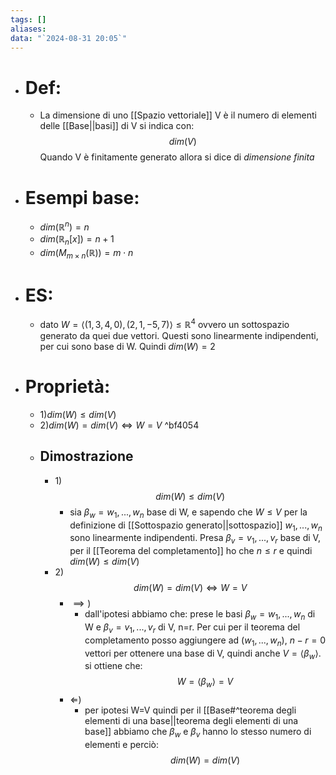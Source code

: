 ```yaml
---
tags: []
aliases: 
data: "`2024-08-31 20:05`"
---
```

- # Def:
	- La dimensione di uno [[Spazio vettoriale]] V è il numero di elementi delle [[Base||basi]] di V si indica con: $$dim(V)$$
	  Quando V è finitamente generato allora si dice di _dimensione finita_
- # Esempi base:
	- $dim(\mathbb{R}^n)=n$
	- $dim(\mathbb{R}_{n}[x])=n+1$
	- $dim(M_{m\times n}(\mathbb{R}))=m\cdot n$
- # ES:
	- dato $W = \langle(1,3,4,0), (2,1,-5,7)\rangle\leq \mathbb{R}^4$ ovvero un sottospazio generato da quei due vettori. Questi sono linearmente indipendenti, per cui sono base di W. Quindi $dim(W)=2$
- # Proprietà:
	- 1)$dim(W)\leq dim(V)$
	- 2)$dim(W) = dim(V)\Longleftrightarrow W=V$   ^bf4054
	- ## Dimostrazione
		- 1)$$dim(W)\leq dim(V)$$
			- sia $\beta_{w}=w_{1},...,w_{n}$ base di W, e sapendo che $W \leq V$ per la definizione di [[Sottospazio generato||sottospazio]] $w_{1},...,w_{n}$ sono linearmente indipendenti. Presa $\beta_{v}=v_1,...,v_{r}$ base di V, per il [[Teorema del completamento]] ho che $n\leq r$ e quindi $dim(W)\leq dim(V)$ 
		- 2)$$dim(W) = dim(V)\Longleftrightarrow W=V$$
			- $\implies )$ 
				- dall'ipotesi abbiamo che: prese le basi $\beta_{w}=w_{1},...,w_{n}$ di W e $\beta_{v}=v_1,...,v_{r}$ di V, n=r. Per cui per il teorema del completamento posso aggiungere ad $(w_{1},...,w_{n})$,  $n-r=0$ vettori per ottenere una base di V, quindi anche $V=\langle\beta_{w}\rangle$. si ottiene che: $$W=\langle\beta_{w}\rangle=V$$
			- $\Longleftarrow$) 
				- per ipotesi W=V quindi per il [[Base#^teorema degli elementi di una base||teorema degli elementi di una base]] abbiamo che $\beta_{w}$ e $\beta_v$ hanno lo stesso numero di elementi e perciò:$$dim(W)=dim(V)$$